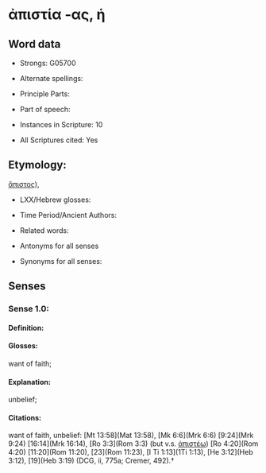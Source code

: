 # ἀπιστία -ας, ἡ

<!-- Status: S2=NeedsEdits -->
<!-- Lexica used for edits:   -->

## Word data

* Strongs: G05700

* Alternate spellings:



* Principle Parts: 


* Part of speech: 


* Instances in Scripture: 10

* All Scriptures cited: Yes

## Etymology: 

[ἄπιστος]()),

* LXX/Hebrew glosses: 


* Time Period/Ancient Authors: 


* Related words: 

* Antonyms for all senses

* Synonyms for all senses: 


## Senses 


### Sense  1.0: 

#### Definition: 

#### Glosses: 

want of faith; 

#### Explanation: 

unbelief; 

#### Citations: 

want of faith, unbelief: [Mt 13:58](Mat 13:58), [Mk 6:6](Mrk 6:6) [9:24](Mrk 9:24) [16:14](Mrk 16:14), [Ro 3:3](Rom 3:3) (but v.s. [ἀπιστέω]()) [Ro 4:20](Rom 4:20) [11:20](Rom 11:20), [23](Rom 11:23), [I Ti 1:13](1Ti 1:13), [He 3:12](Heb 3:12), [19](Heb 3:19) (DCG, ii, 775a; Cremer, 492).†

